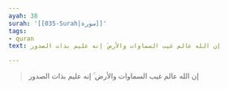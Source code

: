 ```yaml
---
ayah: 38
surah: '[[035-Surah|سورة]]'
tags:
- quran
text: إن الله عالم غيب السماوات والأرض ۚ إنه عليم بذات الصدور

---
```

> إن الله عالم غيب السماوات والأرض ۚ إنه عليم بذات الصدور
